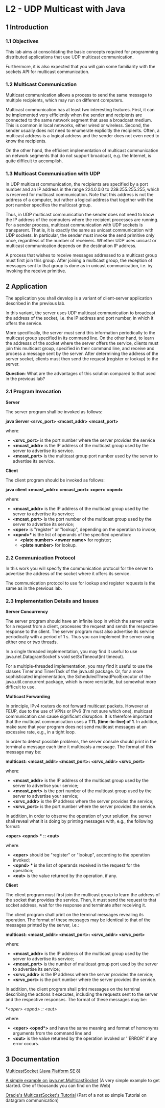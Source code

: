
# L2 - UDP Multicast with Java

## 1 Introduction

### 1.1 Objectives

This lab aims at consolidating the basic concepts required for programming distributed applications that use UDP multicast communication. 

Furthermore, it is also expected that you will gain some familiarity with the sockets API for multicast communication.

### 1.2 Multicast Communication

Multicast communication allows a process to send the same message to multiple recipients, which may run on different computers.

Multicast communication has at least two interesting features. First, it can be implemented very efficiently when the sender and recipients are connected to the same network segment that uses a broadcast medium. This is common in local networks, either wired or wireless. Second, the sender usually does not need to enumerate explicitly the recipients. Often, a multicast address is a logical address and the sender does not even need to know the recipients.

On the other hand, the efficient implementation of multicast communication on network segments that do not support broadcast, e.g. the Internet, is quite difficult to accomplish.

### 1.3 Multicast Communication with UDP

In UDP multicast communication, the recipients are specified by a port number and an IP address in the range 224.0.0.0 to 239.255.255.255, which is reserved for multicast communication. Note that this address is not the address of a computer, but rather a logical address that together with the port number specifies the multicast group.

Thus, in UDP multicast communication the sender does not need to know the IP address of the computers where the recipient processes are running. For a sender process, multicast communication with UDP sockets is transparent. That is, it is exactly the same as unicast communication with UDP sockets. In particular, the sender must invoke the send primitive only once, regardless of the number of receivers. Whether UDP uses unicast or multicast communication depends on the destination IP address.

A process that wishes to receive messages addressed to a multicast group must first join this group. After joining a multicast group, the reception of messages sent to that group is done as in unicast communication, i.e. by invoking the receive primitive.

## 2 Application

The application you shall develop is a variant of client-server application described in the previous lab.

In this variant, the server uses UDP multicast communication to broadcast the address of the socket, i.e. the IP address and port number, in which it offers the service.

More specifically, the server must send this information periodically to the multicast group specified in its command line. On the other hand, to learn the addresss of the socket where the server offers the service, clients must join this multicast group, specified in their command line, and receive and process a message sent by the server. After determining the address of the server socket, clients must then send the request (register or lookup) to the server.

**Question**: What are the advantages of this solution compared to that used in the previous lab?

### 2.1 Program Invocation

**Server**

The server program shall be invoked as follows:

**java Server \<srvc_port\> \<mcast_addr\> \<mcast_port\>**

where:

  * **\<srvc_port\>** is the port number where the server provides the service
  * **\<mcast_addr\>** is the IP address of the multicast group used by the server to advertise its service.
  * **\<mcast_port\>** is the multicast group port number used by the server to advertise its service.
  
**Client**

The client program should be invoked as follows:

**java client \<mcast_addr\> \<mcast_port\> \<oper\> \<opnd\>** 

where:

  * **\<mcast_addr\>** is the IP address of the multicast group used by the server to advertise its service;
  * **\<mcast_port\>** is the port number of the multicast group used by the server to advertise its service;
  * **\<oper\>** is "register" or "lookup", depending on the operation to invoke;
  * **\<opnd\>\*** is the list of operands of the specified operation:
    * **\<plate number\> \<owner name\>** for register;
    * **\<plate number\>** for lookup.
    
### 2.2 Communication Protocol

In this work you will specify the communication protocol for the server to advertise the address of the socket where it offers its service.

The communication protocol to use for lookup and register requests is the same as in the previous lab.

### 2.3 Implementation Details and Issues

**Server Concurrency**

The server program should have an infinite loop in which the server waits for a request from a client, processes the request and sends the respective response to the client. The server program must also advertise its service periodically with a period of 1 s. Thus you can implement the server using either one or two threads.

In a single threaded implementation, you may find it useful to use java.net.DatagramSocket's void setSoTimeout(int timeout).

For a multiple-threaded implementation, you may find it useful to use the classes Timer and TimerTask of the java.util package. Or, for a more sophisticated implementation, the ScheduledThreadPoolExecutor of the java.util.concurrent package, which is more verstatile, but somewhat more difficult to use.

**Multicast Forwarding**

In principle, IPv4 routers do not forward multicast packets. However at FEUP, due to the use of VPNs or IPv6 (I'm not sure which one), multicast communication can cause significant disruption. It is therefore important that the multicast communication uses a **TTL (time-to-live) of 1**. In addition, make sure that your program does not send multicast messages at an excessive rate, e.g., in a tight loop.

In order to detect possible problems, the server console should print in the terminal a message each time it multicasts a message. The format of this message may be:

**multicast: \<mcast_addr\> \<mcast_port\>: \<srvc_addr\> \<srvc_port\>**

where:

  * **\<mcast_addr\>** is the IP address of the multicast group used by the server to advertise your service;
  * **\<mcast_port\>** is the port number of the multicast group used by the server to advertise your service;
  * **\<srvc_addr\>** is the IP address where the server provides the service;
  * **\<srvc_port\>** is the port number where the server provides the service.
  
In addition, in order to observe the operation of your solution, the server shall reveal what it is doing by printing messages with, e.g., the following format:

**\<oper\> \<opnd\> * :: \<out\>**

where:

  * **\<oper\>** should be "register" or "lookup", according to the operation invoked;
  * **\<opnd\> \*** is the list of operands received in the request for the operation;
  * **\<out\>** is the value returned by the operation, if any.
  
**Client**

The client program must first join the multicast group to learn the address of the socket that provides the service. Then, it must send the request to that socket address, wait for the response and terminate after receiving it.

The client program shall print on the terminal messages revealing its operation. The format of these messages may be identical to that of the messages printed by the server, i.e.:

**multicast: \<mcast_addr\> \<mcast_port\>: \<srvc_addr\> \<srvc_port\>**

where:

  * **\<mcast_addr\>** is the IP address of the multicast group used by the server to advertise its service;
  * **\<mcast_port\>** is the number of multicast group port used by the server to advertise its service;
  * **\<srvc_addr\>** is the IP address where the server provides the service;
  * **\<srvc_port\>** is the port number where the server provides the service.
  
In addition, the client program shall print messages on the terminal describing the actions it executes, including the requests sent to the server and the respective responses. The format of these messages may be:

**\<oper\> \<opnd\> *:: \<out\>**

where:

  * **\<oper\> \<opnd\*\>** and have the same meaning and format of homonyms arguments from the command line and
  * **\<out\>** is the value returned by the operation invoked or ''ERROR" if any error occurs.

## 3 Documentation

[MulticastSocket (Java Platform SE 8)](http://docs.oracle.com/javase/8/docs/api/java/net/MulticastSocket.html)

[A simple example on java.net.MulticastSocket](https://examples.javacodegeeks.com/core-java/net/multicastsocket-net/java-net-multicastsocket-example/) (A very simple example to get started. One of thousands you can find on the Web)

[Oracle's MulticastSocket's Tutorial](http://docs.oracle.com/javase/tutorial/networking/datagrams/broadcasting.html) (Part of a not so simple Tutorial on datagram communication)
